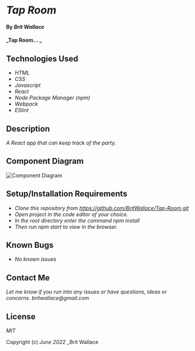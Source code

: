 # _Tap Room_

#### By _**Brit Wallace**_

#### _Tap Room... _

## Technologies Used

* _HTML_
* _CSS_
* _Javascript_
* _React_
* _Node Package Manager (npm)_
* _Webpack_
* _ESlint_



## Description

_A React app that can keep track of the party._

## Component Diagram
![Component Diagram](https://github.com/BritWallace/Tap-Room/blob/main/src/Img/Merch%20Site%20Diagram.jpg?raw=true)  
## Setup/Installation Requirements

* _Clone this repository from https://github.com/BritWallace/Tap-Room.git_
* _Open project in the code editor of your choice._
* _In the root directory enter the command npm install_
* _Then run npm start to view in the browser._


## Known Bugs

* _No known issues_

## Contact Me

_Let me know if you run into any issues or have questions, ideas or concerns. britwallace@gmail.com_

## License

_MIT_

Copyright (c) _June 2022_ _Brit Wallace